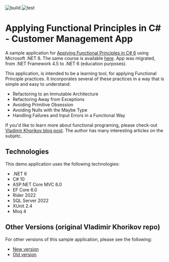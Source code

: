 ![build](https://github.com/santos-an/CustomerManagement/actions/workflows/build.yml/badge.svg)
![test](https://github.com/santos-an/CustomerManagement/actions/workflows/test.yml/badge.svg)

# Applying Functional Principles in C# - Customer Management App
A sample application for [Applying Functional Principles in C# 6](https://www.pluralsight.com/courses/csharp-applying-functional-principles) using Microsoft .NET 6. 
The same course is available [here](https://github.com/vkhorikov/FuntionalPrinciplesCsharp). 
App was migrated, from .NET Framework 4.5 to .NET 6 (education purposes).

This application, is intended to be a learning tool, for applying Functional Principle practices. 
It incorporates several of these practices in a way that is simple and easy to understand:
- Refactoring to an Immutable Architecture
- Refactoring Away from Exceptions
- Avoiding Primitive Obsession
- Avoiding Nulls with the Maybe Type
- Handling Failures and Input Errors in a Functional Way

If you'd like to learn more about functional programing, please check-out [Vladimir Khorikov blog post](https://enterprisecraftsmanship.com/posts/collections-primitive-obsession/). The author has many interesting articles on the subjetc.  

## Technologies
This demo application uses the following technologies:
 - .NET 6
 - C# 10
 - ASP.NET Core MVC 6.0
 - EF Core 6.0
 - Rider 2022
 - SQL Server 2022
 - XUnit 2.4
 - Moq 4

## Other Versions (original Vladimir Khorikov repo)
For other versions of this sample application, please see the following:
 - [New version](https://github.com/vkhorikov/FuntionalPrinciplesCsharp/tree/master/New)
 - [Old version](https://github.com/vkhorikov/FuntionalPrinciplesCsharp/tree/master/Old)
